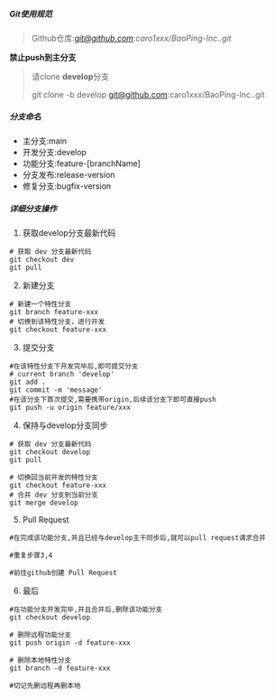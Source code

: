 ##### Git使用规范

> Github仓库:*git@github.com:caro1xxx/BaoPing-Inc..git*

**禁止push到主分支**

> 请clone **develop**分支
>
> git clone -b develop git@github.com:caro1xxx/BaoPing-Inc..git

##### 分支命名

* 主分支:main
* 开发分支:develop
* 功能分支:feature-[branchName]
* 分支发布:release-version
* 修复分支:bugfix-version

##### 详细分支操作

1. 获取develop分支最新代码

```shell
# 获取 dev 分支最新代码
git checkout dev
git pull
```

2. 新建分支

```shell
# 新建一个特性分支
git branch feature-xxx
# 切换到该特性分支，进行开发
git checkout feature-xxx
```

3. 提交分支

```shell
#在该特性分支下开发完毕后,即可提交分支
# current branch 'develop'
git add .
git commit -m 'message'
#在该分支下首次提交,需要携带origin,后续该分支下即可直接push
git push -u origin feature/xxx
```

4. 保持与develop分支同步

```shell
# 获取 dev 分支最新代码
git checkout develop
git pull

# 切换回当前开发的特性分支
git checkout feature-xxx
# 合并 dev 分支到当前分支
git merge develop
```

5. Pull Request

```shell
#在完成该功能分支,并且已经与develop主干同步后,就可以pull request请求合并

#重复步骤3,4

#前往github创建 Pull Request
```

6. 最后

```shell
#在功能分支开发完毕,并且合并后,删除该功能分支
git checkout develop

# 删除远程功能分支
git push origin -d feature-xxx

# 删除本地特性分支
git branch -d feature-xxx

#切记先删远程再删本地
```

